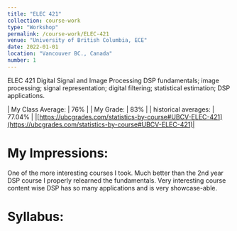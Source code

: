 ```yaml
---
title: "ELEC 421"
collection: course-work
type: "Workshop"
permalink: /course-work/ELEC-421
venue: "University of British Columbia, ECE"
date: 2022-01-01
location: "Vancouver BC., Canada"
number: 1
---
```



ELEC 421
Digital Signal and Image Processing
DSP fundamentals; image processing; signal representation; digital filtering; statistical estimation; DSP applications.

| My Class Average: | 76% |
| My Grade: | 83% |
| historical averages: | 77.04% | 
|[https://ubcgrades.com/statistics-by-course#UBCV-ELEC-421](https://ubcgrades.com/statistics-by-course#UBCV-ELEC-421)|

# My Impressions:
One of the more interesting courses I took. Much better than the 2nd year DSP course I properly relearned the fundamentals.
Very interesting course content wise DSP has so many applications and is very showcase-able.

# Syllabus:
<object data="{{ site.url }}{{ site.baseurl }}/syllabus/ELEC421-Lecture-Week-1-syllabus.pdf" width="1000" height="1000" type="application/pdf">
</object>

